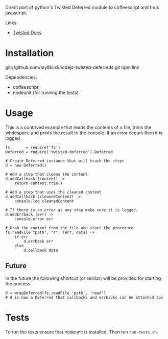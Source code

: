 Direct port of python's Twisted Deferred module to coffeescript and thus javascript.

Links:

* [Twisted Docs](http://twistedmatrix.com/documents/8.1.0/api/twisted.internet.defer.Deferred.html)

Installation
============
git://github.com/my8bird/nodejs-twisted-deferreds.git
npm link

Dependencies:

* coffeescript
* nodeunit (for running the tests)

Usage
=====
This is a contrived example that reads the contents of a file, trims the whitespace and prints the result to the console.  If an error occurs then it is logged.



    fs       = require('fs')
    Deferred = require('twisted-deferred').Deferred

    # Create Deferred instance that will track the steps
    d = new Deferred()

    # Add a step that cleans the content
    d.addCallback (content) ->
        return content.trim()

    # Add a step that uses the cleaned content
    d.addCallback (cleanedContent) ->
        console.log cleanedContent

    # If there is an error at any step make sure it is logged.
    d.addErrback (err) ->
        console.error err

    # Grab the content from the file and start the procedure
    fs.readFile "path", "r", (err, data) ->
        if err
            d.errback err
        else
            d.callback data

Future
------
In the future the following shortcut (or similar) will be provided for starting the process.

    d = wrapDeferred(fs.readFile 'path', 'read')
    # d is now a Deferred that callbacks and errbacks can be attached too

Tests
=====
To run the tests ensure that nodeunit is installed.  Then run `run-tests.sh`.

